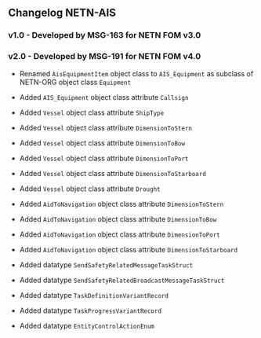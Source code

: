 ## Changelog NETN-AIS

### v1.0 - Developed by MSG-163 for NETN FOM v3.0



### v2.0 - Developed by MSG-191 for NETN FOM v4.0

* Renamed `AisEquipmentItem` object class to `AIS_Equipment` as subclass of NETN-ORG object class `Equipment` 
* Added `AIS_Equipment` object class attribute `Callsign` 
* Added `Vessel` object class attribute `ShipType` 
* Added `Vessel` object class attribute `DimensionToStern` 
* Added `Vessel` object class attribute `DimensionToBow` 
* Added `Vessel` object class attribute `DimensionToPort` 
* Added `Vessel` object class attribute `DimensionToStarboard` 
* Added `Vessel` object class attribute `Drought` 
* Added `AidToNavigation` object class attribute `DimensionToStern` 
* Added `AidToNavigation` object class attribute `DimensionToBow` 
* Added `AidToNavigation` object class attribute `DimensionToPort` 
* Added `AidToNavigation` object class attribute `DimensionToStarboard` 
 
* Added datatype `SendSafetyRelatedMessageTaskStruct` 
* Added datatype `SendSafetyRelatedBroadcastMessageTaskStruct` 
* Added datatype `TaskDefinitionVariantRecord` 
* Added datatype `TaskProgressVariantRecord` 
* Added datatype `EntityControlActionEnum`

